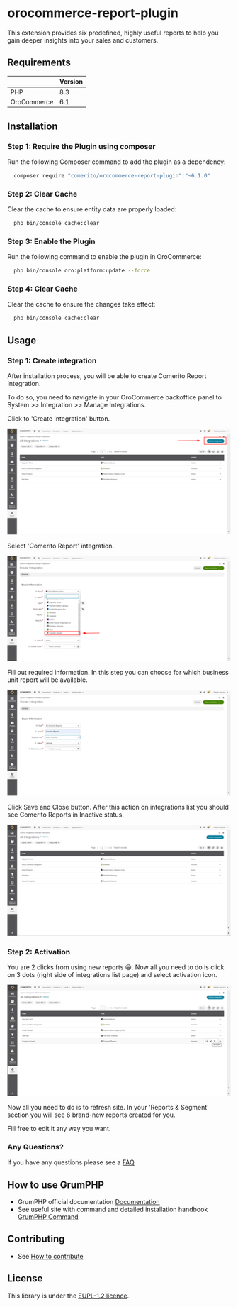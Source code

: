 # orocommerce-report-plugin
This extension provides six predefined, highly useful reports to help you gain deeper insights into your sales and customers.

## Requirements

| | Version  |
| :--- |:---------|
| PHP  | 8.3      |
| OroCommerce | 6.1      |

## Installation

### Step 1: Require the Plugin using composer

Run the following Composer command to add the plugin as a dependency:

```bash
  composer require "comerito/orocommerce-report-plugin":"~6.1.0"
```

### Step 2: Clear Cache

Clear the cache to ensure entity data are properly loaded:

```bash
  php bin/console cache:clear
```

### Step 3: Enable the Plugin

Run the following command to enable the plugin in OroCommerce:

```bash
  php bin/console oro:platform:update --force
```

### Step 4: Clear Cache

Clear the cache to ensure the changes take effect:

```bash
  php bin/console cache:clear
```
## Usage

### Step 1: Create integration

After installation process, you will be able to create Comerito Report Integration.

To do so, you need to navigate in your OroCommerce backoffice panel to System >> Integration >> Manage Integrations.

Click to 'Create Integration' button.

![Create Integration Button](./docs/media/create-integration-button.png)

Select 'Comerito Report' integration.

![Select Comerito Report from dropdown list](./docs/media/create-integration-select.png)

Fill out required information. In this step you can choose for which business unit report will be available.

![Fill out all required fields in creation form](./docs/media/create-integration.png)

Click Save and Close button. After this action on integrations list you should see Comerito Reports in Inactive status.

![Comerito report on integration list](./docs/media/integration-list.png)

### Step 2: Activation

You are 2 clicks from using new reports 😁. Now all you need to do is click on 3 dots (right side of integrations list page) and select activation icon.

![Activate an integration](./docs/media/activate-integration.png)

Now all you need to do is to refresh site. In your 'Reports & Segment' section you will see 6 brand-new reports created for you.

Fill free to edit it any way you want.

### Any Questions?

If you have any questions please see a [FAQ](https://comerito.com/report-extension/#FAQ)

## How to use GrumPHP

* GrumPHP official documentation [Documentation](https://github.com/phpro/grumphp/blob/v2.x/README.md)
* See useful site with command and detailed installation handbook [GrumPHP Command](https://github.com/phpro/grumphp/blob/v2.x/doc/commands.md)

## Contributing

* See [How to contribute](CONTRIBUTING.md)

## License

This library is under the [EUPL-1.2 licence](LICENCE).
